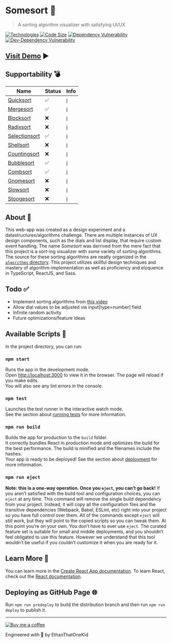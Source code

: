 # Somesort 🧙‍
> A sorting algorithm visualizer with satisfying UI/UX

[![Technologies](https://img.shields.io/badge/technologies-Typescript%20|%20React%20|%20Sass-blue)][homepage]
[![Code Size](https://img.shields.io/github/languages/code-size/ethanthatonekid/somesort)][homepage]
[![Dependency Vulnerability](https://img.shields.io/david/EthanThatOneKid/somesort)][package]
[![Dev-Dependency Vulnerability](https://img.shields.io/david/dev/EthanThatOneKid/somesort)][package]

## [Visit Demo][homepage] ▶

## Supportability 💣
| **Name** | **Status** | **Info** |
|---|---|---|
| [Quicksort](src/algorithms/quicksort.ts) | ✅ | [ℹ](https://en.wikipedia.org/wiki/Quicksort)
| [Mergesort](src/algorithms/mergesort.ts) | ✅ | [ℹ](https://en.wikipedia.org/wiki/Merge_sort)
| [Blocksort](src/algorithms/blocksort.ts) | ❌ | [ℹ](https://en.wikipedia.org/wiki/Block_sort)
| [Radixsort](src/algorithms/radixsort.ts) | ❌ | [ℹ](https://en.wikipedia.org/wiki/Radix_sort#Most_significant_digit_radix_sorts)
| [Selectionsort](src/algorithms/selectionsort.ts) | ✅ | [ℹ](https://en.wikipedia.org/wiki/Selection_sort)
| [Shellsort](src/algorithms/shellsort.ts) | ❌ | [ℹ](https://en.wikipedia.org/wiki/Shellsort)
| [Countingsort](src/algorithms/countingsort.ts) | ❌ | [ℹ](https://en.wikipedia.org/wiki/Counting_sort)
| [Bubblesort](src/algorithms/bubblesort.ts) | ✅ | [ℹ](https://en.wikipedia.org/wiki/Bubble_sort)
| [Combsort](src/algorithms/combsort.ts) | ✅ | [ℹ](https://en.wikipedia.org/wiki/Comb_sort)
| [Gnomesort](src/algorithms/gnomesort.ts) | ❌ | [ℹ](https://en.wikipedia.org/wiki/Gnome_sort)
| [Slowsort](src/algorithms/slowsort.ts) | ❌ | [ℹ](https://en.wikipedia.org/wiki/Slowsort)
| [Stoogesort](src/algorithms/stoogesort.ts) | ❌ | [ℹ](https://en.wikipedia.org/wiki/Stooge_sort)

## About 💄
This web-app was created as a design experiment and a datastructures/algorithms challenge. There are multiple instances of UX design components, such as the dials and list display, that require custom event handling. The name *Somesort* was derrived from the mere fact that this project is a *sort*-ing visualizer with *some* variety of sorting algorithms. The source for these sorting algorithms are neatly organized in the [`algorithms` directory](src/algorithms). This project utilizes skillful design techniques and mastery of algorithm-implementation as well as proficiency and eloquence in TypeScript, ReactJS, and Sass.

## Todo ✅
* Implement sorting algorithms from [this video](https://www.youtube.com/watch?v=LOZTuMds3LM)
* Allow dial values to be adjusted via input[type=number] field
* Infinite random activity
* Future optimizations/feature ideas
 
## Available Scripts 📜
In the project directory, you can run:

### `npm start`
Runs the app in the development mode.<br />
Open [http://localhost:3000](http://localhost:3000) to view it in the browser.
The page will reload if you make edits.<br />
You will also see any lint errors in the console.

### `npm test`
Launches the test runner in the interactive watch mode.<br />
See the section about [running tests](https://facebook.github.io/create-react-app/docs/running-tests) for more information.

### `npm run build`
Builds the app for production to the `build` folder.<br />
It correctly bundles React in production mode and optimizes the build for the best performance.
The build is minified and the filenames include the hashes.<br />
Your app is ready to be deployed!
See the section about [deployment](https://facebook.github.io/create-react-app/docs/deployment) for more information.

### `npm run eject`
**Note: this is a one-way operation. Once you `eject`, you can’t go back!**
If you aren’t satisfied with the build tool and configuration choices, you can `eject` at any time. This command will remove the single build dependency from your project.
Instead, it will copy all the configuration files and the transitive dependencies (Webpack, Babel, ESLint, etc) right into your project so you have full control over them. All of the commands except `eject` will still work, but they will point to the copied scripts so you can tweak them. At this point you’re on your own.
You don’t have to ever use `eject`. The curated feature set is suitable for small and middle deployments, and you shouldn’t feel obligated to use this feature. However we understand that this tool wouldn’t be useful if you couldn’t customize it when you are ready for it.

## Learn More 🧠
You can learn more in the [Create React App documentation](https://facebook.github.io/create-react-app/docs/getting-started).
To learn React, check out the [React documentation](https://reactjs.org/).

## Deploying as GitHub Page 🌐
Run `npm run predeploy` to build the distribution branch and then run `npm run deploy` to publish it.

---

[![Buy me a coffee](https://www.buymeacoffee.com/assets/img/custom_images/yellow_img.png)](http://buymeacoff.ee/etok)

Engineered with 💖 by EthanThatOneKid

[homepage]: https://ethanthatonekid.github.io/somesort/
[package]: package.json
